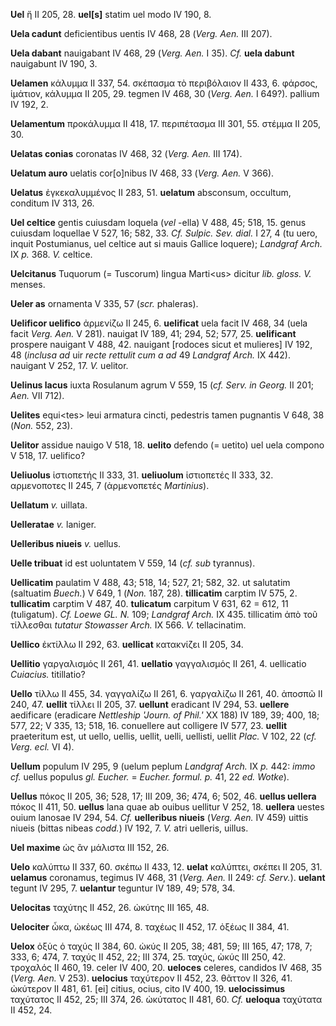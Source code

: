**Uel** ἤ II 205, 28. **uel[s]** statim uel modo IV 190, 8.

**Uela cadunt** deficientibus uentis IV 468, 28 (*Verg. Aen.* III
207).

**Uela dabant** nauigabant IV 468, 29 (*Verg. Aen.* I 35). *Cf.*
**uela dabunt** nauigabunt IV 190, 3.

**Uelamen** κάλυμμα II 337, 54. σκέπασμα τὸ περιβόλαιον II 433, 6.
φάρσος, ἱμάτιον, κάλυμμα II 205, 29. tegmen IV 468, 30 (*Verg. Aen.* I
649?). pallium IV 192, 2.

**Uelamentum** προκάλυμμα II 418, 17. περιπέτασμα III 301, 55. στέμμα II
205, 30.

**Uelatas conias** coronatas IV 468, 32 (*Verg. Aen.* III 174).

**Uelatum auro** uelatis cor[o]nibus IV 468, 33 (*Verg. Aen.* V
366).

**Uelatus** ἐγκεκαλυμμένος II 283, 51. **uelatum** absconsum, occultum,
conditum IV 313, 26.

**Uel celtice** gentis cuiusdam loquela (*vel* -ella) V 488, 45; 518,
15. genus cuiusdam loquellae V 527, 16; 582, 33. *Cf. Sulpic. Sev.
dial.* I 27, 4 (tu uero, inquit Postumianus, uel celtice aut si mauis
Gallice loquere); *Landgraf Arch.* IX *p.* 368. *V.* celtice.

**Uelcitanus** Tuquorum (= Tuscorum) lingua Marti\<us\> dicitur *lib.
gloss. V.* menses.

**Ueler as** ornamenta V 335, 57 (*scr.* phaleras).

**Uelificor uelifico** ἀρμενίζω II 245, 6. **uelificat** uela facit IV
468, 34 (uela facit *Verg. Aen.* V 281). nauigat IV 189, 41; 294, 52;
577, 25. **uelificant** prospere nauigant V 488, 42. nauigant [rodoces
sicut et mulieres] IV 192, 48 (*inclusa ad* uir *recte rettulit cum a
ad* 49 *Landgraf Arch.* IX 442). nauigant V 252, 17. *V.* uelitor.

**Uelinus lacus** iuxta Rosulanum agrum V 559, 15 (*cf. Serv. in Georg.*
II 201; *Aen.* VII 712).

**Uelites** equi\<tes\> leui armatura cincti, pedestris tamen pugnantis
V 648, 38 (*Non.* 552, 23).

**Uelitor** assidue nauigo V 518, 18. **uelito** defendo (= uetito) uel
uela compono V 518, 17. uelifico?

**Ueliuolus** ἱστιοπετής II 333, 31. **ueliuolum** ἱστιοπετές II 333,
32. αρμενοποτες II 245, 7 (ἀρμενοπετές *Martinius*).

**Uellatum** *v.* uillata.

**Uelleratae** *v.* laniger.

**Uelleribus niueis** *v.* uellus.

**Uelle tribuat** id est uoluntatem V 559, 14 (*cf. sub* tyrannus).

**Uellicatim** paulatim V 488, 43; 518, 14; 527, 21; 582, 32. ut
salutatim (saltuatim *Buech.*) V 649, 1 (*Non.* 187, 28). **tillicatim**
carptim IV 575, 2. **tullicatim** carptim V 487, 40. **tulicatum**
carpitum V 631, 62 = 612, 11 (tuligatum). *Cf. Loewe GL. N.* 109;
*Landgraf Arch.* IX 435. tillicatim ἀπὸ τοῦ τίλλεσθαι *tutatur Stowasser
Arch.* IX 566. *V.* tellacinatim.

**Uellico** ἐκτίλλω II 292, 63. **uellicat** κατακνίζει II 205, 34.

**Uellitio** γαργαλισμός II 261, 41. **uellatio** γαγγαλισμός II 261, 4.
uellicatio *Cuiacius.* titillatio?

**Uello** τίλλω II 455, 34. γαγγαλίζω II 261, 6. γαργαλίζω II 261, 40.
ἀποσπῶ II 240, 47. **uellit** τίλλει II 205, 37. **uellunt** eradicant
IV 294, 53. **uellere** aedificare (eradicare *Nettleship 'Journ. of
Phil.'* XX 188) IV 189, 39; 400, 18; 577, 22; V 335, 13; 518, 16.
conuellere aut colligere IV 577, 23. **uellit** praeteritum est, ut
uello, uellis, uellit, uelli, uellisti, uellit *Plac.* V 102, 22 (*cf.
Verg. ecl.* VI 4).

**Uellum** populum IV 295, 9 (uelum peplum *Landgraf Arch.* IX *p.* 442:
*immo cf.* uellus populus *gl. Eucher.* = *Eucher. formul. p.* 41, 22
*ed. Wotke*).

**Uellus** πόκος II 205, 36; 528, 17; III 209, 36; 474, 6; 502, 46.
**uellus uellera** πόκος II 411, 50. **uellus** lana quae ab ouibus
uellitur V 252, 18. **uellera** uestes ouium lanosae IV 294, 54. *Cf.*
**uelleribus niueis** (*Verg. Aen.* IV 459) uittis niueis (bittas
nibeas *codd.*) IV 192, 7. *V.* atri uelleris, uillus.

**Uel maxime** ὡς ἂν μάλιστα III 152, 26.

**Uelo** καλύπτω II 337, 60. σκέπω II 433, 12. **uelat** καλύπτει,
σκέπει II 205, 31. **uelamus** coronamus, tegimus IV 468, 31 (*Verg.*
*Aen.* II 249: *cf. Serv.*). **uelant** tegunt IV 295, 7. **uelantur**
teguntur IV 189, 49; 578, 34.

**Uelocitas** ταχύτης II 452, 26. ὠκύτης III 165, 48.

**Uelociter** ὦκα, ὠκέως III 474, 8. ταχέως II 452, 17. ὀξέως II 384,
41.

**Uelox** ὀξὑς ὁ ταχύς II 384, 60. ὠκύς II 205, 38; 481, 59; III 165,
47; 178, 7; 333, 6; 474, 7. ταχύς II 452, 22; III 374, 25. ταχύς, ὼκύς
III 250, 42. τροχαλός II 460, 19. celer IV 400, 20. **ueloces** celeres,
candidos IV 468, 35 (*Verg. Aen.* V 253). **uelocius** ταχύτερον II
452, 23. θᾶττον II 326, 41. ὠκύτερον II 481, 61. [ei] citius, ocius,
cito IV 400, 19. **uelocissimus** ταχύτατος II 452, 25; III 374, 26.
ὠκύτατος II 481, 60. *Cf.* **ueloqua** ταχύτατα II 452, 24.
